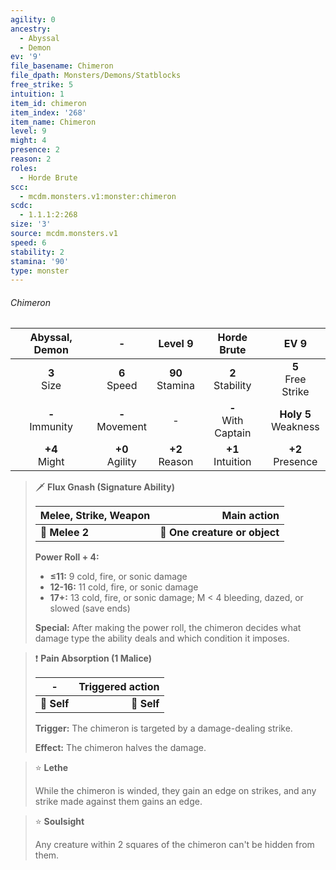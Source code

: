 ```yaml
---
agility: 0
ancestry:
  - Abyssal
  - Demon
ev: '9'
file_basename: Chimeron
file_dpath: Monsters/Demons/Statblocks
free_strike: 5
intuition: 1
item_id: chimeron
item_index: '268'
item_name: Chimeron
level: 9
might: 4
presence: 2
reason: 2
roles:
  - Horde Brute
scc:
  - mcdm.monsters.v1:monster:chimeron
scdc:
  - 1.1.1:2:268
size: '3'
source: mcdm.monsters.v1
speed: 6
stability: 2
stamina: '90'
type: monster
---
```


###### Chimeron

|   Abyssal, Demon    |          -          |       Level 9       |       Horde Brute       |           EV 9           |
| :-----------------: | :-----------------: | :-----------------: | :---------------------: | :----------------------: |
|   **3**<br/> Size   |  **6**<br/> Speed   | **90**<br/> Stamina |  **2**<br/> Stability   |  **5**<br/> Free Strike  |
| **-**<br/> Immunity | **-**<br/> Movement |          -          | **-**<br/> With Captain | **Holy 5**<br/> Weakness |
|  **+4**<br/> Might  | **+0**<br/> Agility | **+2**<br/> Reason  |  **+1**<br/> Intuition  |   **+2**<br/> Presence   |

<!-- -->
> 🗡 **Flux Gnash (Signature Ability)**
>
> | **Melee, Strike, Weapon** |               **Main action** |
> | ------------------------- | ----------------------------: |
> | **📏 Melee 2**            | **🎯 One creature or object** |
>
> **Power Roll + 4:**
>
> - **≤11:** 9 cold, fire, or sonic damage
> - **12-16:** 11 cold, fire, or sonic damage
> - **17+:** 13 cold, fire, or sonic damage; M < 4 bleeding, dazed, or slowed (save ends)
>
> **Special:** After making the power roll, the chimeron decides what damage type the ability deals and which condition it imposes.

<!-- -->
> ❗️ **Pain Absorption (1 Malice)**
>
> | **-**       | **Triggered action** |
> | ----------- | -------------------: |
> | **📏 Self** |          **🎯 Self** |
>
> **Trigger:** The chimeron is targeted by a damage-dealing strike.
>
> **Effect:** The chimeron halves the damage.

<!-- -->
> ⭐️ **Lethe**
>
> While the chimeron is winded, they gain an edge on strikes, and any strike made against them gains an edge.

<!-- -->
> ⭐️ **Soulsight**
>
> Any creature within 2 squares of the chimeron can't be hidden from them.
